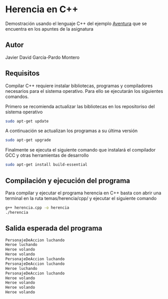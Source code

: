# Herencia en C++
Demostración usando el lenguaje C++ del ejemplo [Aventura](http://dodero.github.io/iiss/iiss-oop-1/#ejemplo-aventura-v01) que se encuentra en los apuntes de la asignatura

## Autor
Javier David García-Pardo Montero

## Requisitos
Compilar C++ requiere instalar bibliotecas, programas y compiladores necesarios para el sistema operativo. 
Para ello se ejecutarán los siguientes comandos.

Primero se recomienda actualizar las bibliotecas en los repositoriso del sistema operativo
```bash
sudo apt-get update
```
A continuación se actualizan los programas a su última versión
```bash
sudo apt-get upgrade
```
Finalmente se ejecuta el siguiente comando que instalará el compilador GCC y otras herramientas de desarrollo
```bash
sudo apt-get install build-essential 
```

## Compilación y ejecución del programa
Para compilar y ejecutar el programa herencia en C++ basta con abrir una terminal en la ruta temas/herencia/cpp/ y ejecutar el siguiente comando

```bash
g++ herencia.cpp -o herencia
./herencia
```

## Salida esperada del programa
```bash
PersonajeDeAccion luchando
Heroe luchando
Heroe volando
Heroe volando
PersonajeDeAccion luchando
PersonajeDeAccion luchando
Heroe luchando
PersonajeDeAccion luchando
Heroe volando
Heroe volando
Heroe volando
Heroe volando
```
